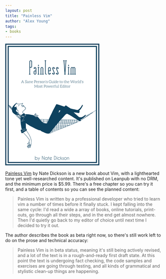 ```yaml
---
layout: post
title: "Painless Vim"
author: "Alex Young"
tags: 
- books
---
```


![Painless Vim](/images/posts/painlessvim.png)

[Painless Vim](http://painlessvim.com/) by Nate Dickson is a new book about Vim, with a lighthearted tone yet well-researched content.  It's published on Leanpub with no DRM, and the minimum price is $5.99.  There's a free chapter so you can try it first, and a table of contents so you can see the planned content:

> Painless Vim is written by a professional developer who tried to learn vim a number of times before it finally stuck. I kept falling into the same cycle: I'd read a wide a array of books, online tutorials, print-outs, go through all their steps, and in the end get almost nowhere. Then I'd quietly go back to my editor of choice until next time I decided to try it out.

The author describes the book as beta right now, so there's still work left to do on the prose and technical accuracy:

> Painless Vim is in beta status, meaning it's still being actively revised, and a lot of the text is in a rough-and-ready first draft state. At this point the text is undergoing fact checking, the code samples and exercises are going through testing, and all kinds of grammatical and stylistic clean-up things are happening.
